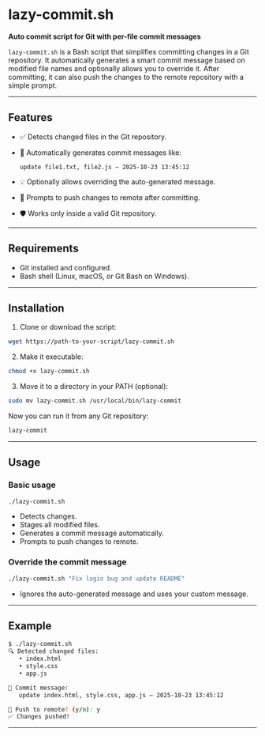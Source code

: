 # lazy-commit.sh

**Auto commit script for Git with per-file commit messages**

`lazy-commit.sh` is a Bash script that simplifies committing changes in a Git repository. It automatically generates a smart commit message based on modified file names and optionally allows you to override it. After committing, it can also push the changes to the remote repository with a simple prompt.

---

## Features

* ✅ Detects changed files in the Git repository.
* 📝 Automatically generates commit messages like:

  ```
  update file1.txt, file2.js — 2025-10-23 13:45:12
  ```
* 💡 Optionally allows overriding the auto-generated message.
* 🚀 Prompts to push changes to remote after committing.
* 🛡 Works only inside a valid Git repository.

---

## Requirements

* Git installed and configured.
* Bash shell (Linux, macOS, or Git Bash on Windows).

---

## Installation

1. Clone or download the script:

```bash
wget https://path-to-your-script/lazy-commit.sh
```

2. Make it executable:

```bash
chmod +x lazy-commit.sh
```

3. Move it to a directory in your PATH (optional):

```bash
sudo mv lazy-commit.sh /usr/local/bin/lazy-commit
```

Now you can run it from any Git repository:

```bash
lazy-commit
```

---

## Usage

### Basic usage

```bash
./lazy-commit.sh
```

* Detects changes.
* Stages all modified files.
* Generates a commit message automatically.
* Prompts to push changes to remote.

### Override the commit message

```bash
./lazy-commit.sh "Fix login bug and update README"
```

* Ignores the auto-generated message and uses your custom message.

---

## Example

```bash
$ ./lazy-commit.sh
🔍 Detected changed files:
   • index.html
   • style.css
   • app.js

📝 Commit message:
   update index.html, style.css, app.js — 2025-10-23 13:45:12

🚀 Push to remote? (y/n): y
✅ Changes pushed!
```

---